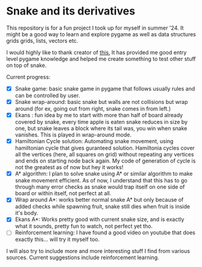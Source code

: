 # Snake and its derivatives

This repository is for a fun project I took up for myself in summer '24. It might be a good way to learn and explore pygame as well as data structures grids grids, lists, vectors etc.

I would highly like to thank creator of [this.](https://github.com/clear-code-projects/Snake) It has provided me good entry level pygame knowledge and helped me create something to test other stuff on top of snake.

Current progress:
- [x] Snake game: basic snake game in pygame that follows usually rules and can be controlled by user.
- [x] Snake wrap-around: basic snake but walls are not collisions but wrap around (for ex, going out from right, snake comes in from left.)
- [x] Ekans : fun idea by me to start with more than half of board already covered by snake, every time apple is eaten snake reduces in size by one, but snake leaves a block where its tail was, you win when snake vanishes. This is played in wrap-around mode.
- [x] Hamiltonian Cycle solution: Automating snake movement, using hamiltonian cycle that gives guranteed solution. Hamiltonia cycles cover all the vertices (here, all squares on grid) without repeating any vertices and ends on starting node back again. My code of generation of cycle is not the greatest as of now but hey it works!
- [x] A* algorithm: I plan to solve snake using A* or similar algorithm to make snake movement efficient. As of now, I understand that this has to go through many error checks as snake would trap itself on one side of board or within itself, not perfect at all.
- [x] Wrap around A*: works better normal snake A* but only because of added checks while spawning fruit, snake still dies when fruit is inside it's body.
- [x] Ekans A*: Works pretty good with current snake size, and is exactly what it sounds, pretty fun to watch, not perfect yet tho.
- [ ] Reinforcement learning: I have found a good video on youtube that does exactly this... will try it myself too.

I will also try to include more and more interesting stuff I find from various sources. Current suggestions include reinforcement learning.
